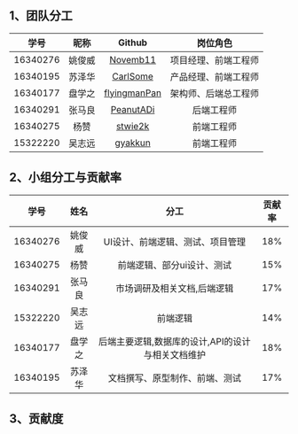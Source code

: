 
## 1、团队分工


|学号|昵称|Github|岗位角色|
|:--:|:--:|:--:|:--:|
|16340276|姚俊威|[Novemb11](https://github.com/Novemb11)|项目经理、前端工程师|
|16340195|苏泽华|[CarlSome](https://github.com/CarlSome)|产品经理、前端工程师|
|16340177|盘学之|[flyingmanPan](https://github.com/flyingmanPan)|架构师、后端总工程师|
|16340291|张马良|[PeanutADi](https://github.com/PeanutADi)|后端工程师|
|16340275|杨赞|[stwie2k](https://github.com/stwie2k)|前端工程师|
|15322220|吴志远|[gyakkun](https://github.com/gyakkun)|前端工程师|



## 2、小组分工与贡献率

|学号|姓名|分工|贡献率|
|:--:|:--:|:--:|:--:|
|16340276|姚俊威|UI设计、前端逻辑、测试、项目管理|18%|
|16340275|杨赞|前端逻辑、部分ui设计、测试|15%|
|16340291|张马良|市场调研及相关文档,后端逻辑|17%|
|15322220|吴志远|前端逻辑|14%|
|16340177|盘学之|后端主要逻辑,数据库的设计,API的设计与相关文档维护|18%|
|16340195|苏泽华|文档撰写、原型制作、前端、测试|17%|

## 3、贡献度
